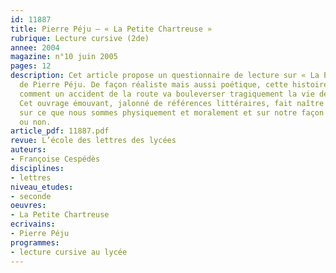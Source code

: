 ```yaml
---
id: 11887
title: Pierre Péju – « La Petite Chartreuse » 
rubrique: Lecture cursive (2de)
annee: 2004
magazine: n°10 juin 2005
pages: 12
description: Cet article propose un questionnaire de lecture sur « La Petite Chartreuse »
  de Pierre Péju. De façon réaliste mais aussi poétique, cette histoire nous raconte
  comment un accident de la route va bouleverser tragiquement la vie de trois personnes.
  Cet ouvrage émouvant, jalonné de références littéraires, fait naître une réflexion
  sur ce que nous sommes physiquement et moralement et sur notre façon de l’accepter
  ou non.
article_pdf: 11887.pdf
revue: L’école des lettres des lycées
auteurs:
- Françoise Cespédès
disciplines:
- lettres
niveau_etudes:
- seconde
oeuvres:
- La Petite Chartreuse
ecrivains:
- Pierre Péju
programmes:
- lecture cursive au lycée
---
```

